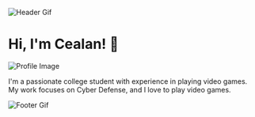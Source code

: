 ![Header Gif](https://tenor.com/view/warcraft-gaming-gif-27702118)

# Hi, I'm Cealan! 👋

![Profile Image](https://cdn.discordapp.com/avatars/235604578110930944/69426b460db167b47ab32961211fd3f0?size=1024)

I'm a passionate college student with experience in playing video games. My work focuses on Cyber Defense, and I love to play video games.

![Footer Gif](https://tenor.com/view/im-having-a-connection-issue-gif-18822004)
